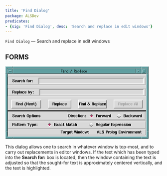 ```yaml
---
title: 'Find Dialog'
package: ALSDev
predicates:
- {sig: 'Find Dialog', desc: 'Search and replace in edit windows'}
---
```

`Find Dialog` — Search and replace in edit windows


## FORMS


![](images/find_dialog.gif)

This dialog allows one to search in whatever window is top-most, and to carry out replacements in editor windows. If the text which has been typed into the **Search for:** box is located, then the window containing the text is adjusted so that the sought-for text is approximately centered vertically, and the text is highlighted.



